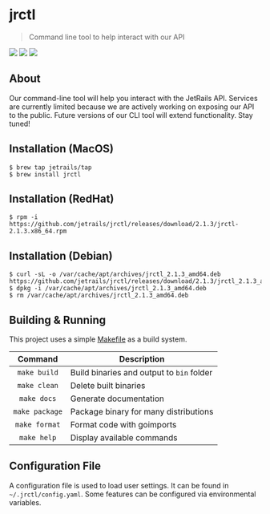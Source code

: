 # jrctl
> Command line tool to help interact with our API

![](https://img.shields.io/badge/License-JetRails_License-green.svg?style=for-the-badge&labelColor=89BA40&color=282F38)
![](https://img.shields.io/badge/Version-2.1.3-green.svg?style=for-the-badge&labelColor=89BA40&color=282F38)
![](https://img.shields.io/badge/OS-MacOS/Linux-green.svg?style=for-the-badge&labelColor=89BA40&color=282F38)

## About

Our command-line tool will help you interact with the JetRails API. Services are currently limited because we are actively working on exposing our API to the public. Future versions of our CLI tool will extend functionality. Stay tuned!

## Installation (MacOS)

```shell
$ brew tap jetrails/tap
$ brew install jrctl
```

## Installation (RedHat)

```shell
$ rpm -i https://github.com/jetrails/jrctl/releases/download/2.1.3/jrctl-2.1.3.x86_64.rpm
```

## Installation (Debian)

```shell
$ curl -sL -o /var/cache/apt/archives/jrctl_2.1.3_amd64.deb https://github.com/jetrails/jrctl/releases/download/2.1.3/jrctl_2.1.3_amd64.deb
$ dpkg -i /var/cache/apt/archives/jrctl_2.1.3_amd64.deb
$ rm /var/cache/apt/archives/jrctl_2.1.3_amd64.deb
```

## Building & Running

This project uses a simple [Makefile](./Makefile) as a build system.

|     Command    | Description                               |
|:--------------:|-------------------------------------------|
|  `make build`  | Build binaries and output to `bin` folder |
|  `make clean`  | Delete built binaries                     |
|  `make docs`   | Generate documentation                    |
| `make package` | Package binary for many distributions     |
| `make format`  | Format code with goimports                |
|  `make help`   | Display available commands                |

## Configuration File

A configuration file is used to load user settings. It can be found in `~/.jrctl/config.yaml`. Some features can be configured via environmental variables.
